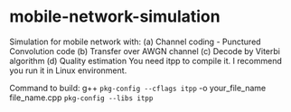 # mobile-network-simulation
Simulation for mobile network with: (a) Channel coding - Punctured Convolution code (b) Transfer over AWGN channel (c) Decode by Viterbi algorithm (d) Quality estimation
You need itpp to compile it.
I recommend you run it in Linux environment.

Command to build: 
g++ `pkg-config --cflags itpp` -o your_file_name file_name.cpp `pkg-config --libs itpp`
